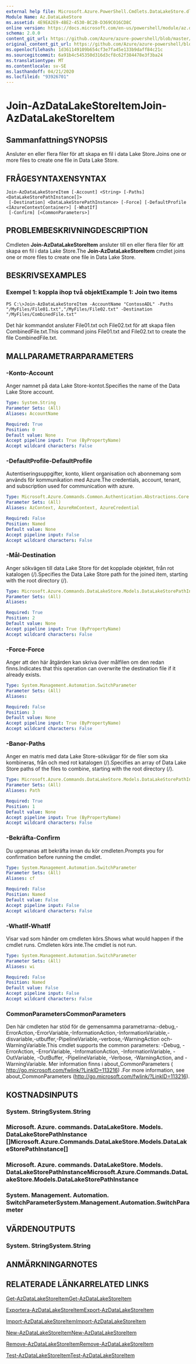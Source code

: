 ```yaml
---
external help file: Microsoft.Azure.PowerShell.Cmdlets.DataLakeStore.dll-Help.xml
Module Name: Az.DataLakeStore
ms.assetid: 4E9EA2E9-4BE2-4530-BC2B-D369C016CD8C
online version: https://docs.microsoft.com/en-us/powershell/module/az.datalakestore/join-azdatalakestoreitem
schema: 2.0.0
content_git_url: https://github.com/Azure/azure-powershell/blob/master/src/DataLakeStore/DataLakeStore/help/Join-AzDataLakeStoreItem.md
original_content_git_url: https://github.com/Azure/azure-powershell/blob/master/src/DataLakeStore/DataLakeStore/help/Join-AzDataLakeStoreItem.md
ms.openlocfilehash: 1d361149109b654cf3e7fa45e133b9daff84c21c
ms.sourcegitcommit: 6a91b4c545350d316d3cf8c62f384478e3f3ba24
ms.translationtype: MT
ms.contentlocale: sv-SE
ms.lasthandoff: 04/21/2020
ms.locfileid: "93926701"
---
```

# <span data-ttu-id="81d4d-101">Join-AzDataLakeStoreItem</span><span class="sxs-lookup"><span data-stu-id="81d4d-101">Join-AzDataLakeStoreItem</span></span>

## <span data-ttu-id="81d4d-102">Sammanfattning</span><span class="sxs-lookup"><span data-stu-id="81d4d-102">SYNOPSIS</span></span>
<span data-ttu-id="81d4d-103">Ansluter en eller flera filer för att skapa en fil i data Lake Store.</span><span class="sxs-lookup"><span data-stu-id="81d4d-103">Joins one or more files to create one file in Data Lake Store.</span></span>

## <span data-ttu-id="81d4d-104">FRÅGESYNTAXEN</span><span class="sxs-lookup"><span data-stu-id="81d4d-104">SYNTAX</span></span>

```
Join-AzDataLakeStoreItem [-Account] <String> [-Paths] <DataLakeStorePathInstance[]>
 [-Destination] <DataLakeStorePathInstance> [-Force] [-DefaultProfile <IAzureContextContainer>] [-WhatIf]
 [-Confirm] [<CommonParameters>]
```

## <span data-ttu-id="81d4d-105">PROBLEMBESKRIVNING</span><span class="sxs-lookup"><span data-stu-id="81d4d-105">DESCRIPTION</span></span>
<span data-ttu-id="81d4d-106">Cmdleten **Join-AzDataLakeStoreItem** ansluter till en eller flera filer för att skapa en fil i data Lake Store.</span><span class="sxs-lookup"><span data-stu-id="81d4d-106">The **Join-AzDataLakeStoreItem** cmdlet joins one or more files to create one file in Data Lake Store.</span></span>

## <span data-ttu-id="81d4d-107">BESKRIVS</span><span class="sxs-lookup"><span data-stu-id="81d4d-107">EXAMPLES</span></span>

### <span data-ttu-id="81d4d-108">Exempel 1: koppla ihop två objekt</span><span class="sxs-lookup"><span data-stu-id="81d4d-108">Example 1: Join two items</span></span>
```
PS C:\>Join-AzDataLakeStoreItem -AccountName "ContosoADL" -Paths "/MyFiles/File01.txt","/MyFiles/File02.txt" -Destination "/MyFiles/CombinedFile.txt"
```

<span data-ttu-id="81d4d-109">Det här kommandot ansluter File01.txt och File02.txt för att skapa filen CombinedFile.txt.</span><span class="sxs-lookup"><span data-stu-id="81d4d-109">This command joins File01.txt and File02.txt to create the file CombinedFile.txt.</span></span>

## <span data-ttu-id="81d4d-110">MALLPARAMETRAR</span><span class="sxs-lookup"><span data-stu-id="81d4d-110">PARAMETERS</span></span>

### <span data-ttu-id="81d4d-111">-Konto</span><span class="sxs-lookup"><span data-stu-id="81d4d-111">-Account</span></span>
<span data-ttu-id="81d4d-112">Anger namnet på data Lake Store-kontot.</span><span class="sxs-lookup"><span data-stu-id="81d4d-112">Specifies the name of the Data Lake Store account.</span></span>

```yaml
Type: System.String
Parameter Sets: (All)
Aliases: AccountName

Required: True
Position: 0
Default value: None
Accept pipeline input: True (ByPropertyName)
Accept wildcard characters: False
```

### <span data-ttu-id="81d4d-113">-DefaultProfile</span><span class="sxs-lookup"><span data-stu-id="81d4d-113">-DefaultProfile</span></span>
<span data-ttu-id="81d4d-114">Autentiseringsuppgifter, konto, klient organisation och abonnemang som används för kommunikation med Azure.</span><span class="sxs-lookup"><span data-stu-id="81d4d-114">The credentials, account, tenant, and subscription used for communication with azure.</span></span>

```yaml
Type: Microsoft.Azure.Commands.Common.Authentication.Abstractions.Core.IAzureContextContainer
Parameter Sets: (All)
Aliases: AzContext, AzureRmContext, AzureCredential

Required: False
Position: Named
Default value: None
Accept pipeline input: False
Accept wildcard characters: False
```

### <span data-ttu-id="81d4d-115">-Mål</span><span class="sxs-lookup"><span data-stu-id="81d4d-115">-Destination</span></span>
<span data-ttu-id="81d4d-116">Anger sökvägen till data Lake Store för det kopplade objektet, från rot katalogen (/).</span><span class="sxs-lookup"><span data-stu-id="81d4d-116">Specifies the Data Lake Store path for the joined item, starting with the root directory (/).</span></span>

```yaml
Type: Microsoft.Azure.Commands.DataLakeStore.Models.DataLakeStorePathInstance
Parameter Sets: (All)
Aliases:

Required: True
Position: 2
Default value: None
Accept pipeline input: True (ByPropertyName)
Accept wildcard characters: False
```

### <span data-ttu-id="81d4d-117">-Force</span><span class="sxs-lookup"><span data-stu-id="81d4d-117">-Force</span></span>
<span data-ttu-id="81d4d-118">Anger att den här åtgärden kan skriva över målfilen om den redan finns.</span><span class="sxs-lookup"><span data-stu-id="81d4d-118">Indicates that this operation can overwrite the destination file if it already exists.</span></span>

```yaml
Type: System.Management.Automation.SwitchParameter
Parameter Sets: (All)
Aliases:

Required: False
Position: 3
Default value: None
Accept pipeline input: True (ByPropertyName)
Accept wildcard characters: False
```

### <span data-ttu-id="81d4d-119">-Banor</span><span class="sxs-lookup"><span data-stu-id="81d4d-119">-Paths</span></span>
<span data-ttu-id="81d4d-120">Anger en matris med data Lake Store-sökvägar för de filer som ska kombineras, från och med rot katalogen (/).</span><span class="sxs-lookup"><span data-stu-id="81d4d-120">Specifies an array of Data Lake Store paths of the files to combine, starting with the root directory (/).</span></span>

```yaml
Type: Microsoft.Azure.Commands.DataLakeStore.Models.DataLakeStorePathInstance[]
Parameter Sets: (All)
Aliases: Path

Required: True
Position: 1
Default value: None
Accept pipeline input: True (ByPropertyName)
Accept wildcard characters: False
```

### <span data-ttu-id="81d4d-121">-Bekräfta</span><span class="sxs-lookup"><span data-stu-id="81d4d-121">-Confirm</span></span>
<span data-ttu-id="81d4d-122">Du uppmanas att bekräfta innan du kör cmdleten.</span><span class="sxs-lookup"><span data-stu-id="81d4d-122">Prompts you for confirmation before running the cmdlet.</span></span>

```yaml
Type: System.Management.Automation.SwitchParameter
Parameter Sets: (All)
Aliases: cf

Required: False
Position: Named
Default value: False
Accept pipeline input: False
Accept wildcard characters: False
```

### <span data-ttu-id="81d4d-123">-WhatIf</span><span class="sxs-lookup"><span data-stu-id="81d4d-123">-WhatIf</span></span>
<span data-ttu-id="81d4d-124">Visar vad som händer om cmdleten körs.</span><span class="sxs-lookup"><span data-stu-id="81d4d-124">Shows what would happen if the cmdlet runs.</span></span>
<span data-ttu-id="81d4d-125">Cmdleten körs inte.</span><span class="sxs-lookup"><span data-stu-id="81d4d-125">The cmdlet is not run.</span></span>

```yaml
Type: System.Management.Automation.SwitchParameter
Parameter Sets: (All)
Aliases: wi

Required: False
Position: Named
Default value: False
Accept pipeline input: False
Accept wildcard characters: False
```

### <span data-ttu-id="81d4d-126">CommonParameters</span><span class="sxs-lookup"><span data-stu-id="81d4d-126">CommonParameters</span></span>
<span data-ttu-id="81d4d-127">Den här cmdleten har stöd för de gemensamma parametrarna:-debug,-ErrorAction,-ErrorVariable,-InformationAction,-InformationVariable,-disvariable,-utbuffer,-PipelineVariable,-verbose,-WarningAction och-WarningVariable.</span><span class="sxs-lookup"><span data-stu-id="81d4d-127">This cmdlet supports the common parameters: -Debug, -ErrorAction, -ErrorVariable, -InformationAction, -InformationVariable, -OutVariable, -OutBuffer, -PipelineVariable, -Verbose, -WarningAction, and -WarningVariable.</span></span> <span data-ttu-id="81d4d-128">Mer information finns i about_CommonParameters ( http://go.microsoft.com/fwlink/?LinkID=113216) .</span><span class="sxs-lookup"><span data-stu-id="81d4d-128">For more information, see about_CommonParameters (http://go.microsoft.com/fwlink/?LinkID=113216).</span></span>

## <span data-ttu-id="81d4d-129">KOSTNADS</span><span class="sxs-lookup"><span data-stu-id="81d4d-129">INPUTS</span></span>

### <span data-ttu-id="81d4d-130">System. String</span><span class="sxs-lookup"><span data-stu-id="81d4d-130">System.String</span></span>

### <span data-ttu-id="81d4d-131">Microsoft. Azure. commands. DataLakeStore. Models. DataLakeStorePathInstance []</span><span class="sxs-lookup"><span data-stu-id="81d4d-131">Microsoft.Azure.Commands.DataLakeStore.Models.DataLakeStorePathInstance[]</span></span>

### <span data-ttu-id="81d4d-132">Microsoft. Azure. commands. DataLakeStore. Models. DataLakeStorePathInstance</span><span class="sxs-lookup"><span data-stu-id="81d4d-132">Microsoft.Azure.Commands.DataLakeStore.Models.DataLakeStorePathInstance</span></span>

### <span data-ttu-id="81d4d-133">System. Management. Automation. SwitchParameter</span><span class="sxs-lookup"><span data-stu-id="81d4d-133">System.Management.Automation.SwitchParameter</span></span>

## <span data-ttu-id="81d4d-134">VÄRDEN</span><span class="sxs-lookup"><span data-stu-id="81d4d-134">OUTPUTS</span></span>

### <span data-ttu-id="81d4d-135">System. String</span><span class="sxs-lookup"><span data-stu-id="81d4d-135">System.String</span></span>

## <span data-ttu-id="81d4d-136">ANMÄRKNINGAR</span><span class="sxs-lookup"><span data-stu-id="81d4d-136">NOTES</span></span>

## <span data-ttu-id="81d4d-137">RELATERADE LÄNKAR</span><span class="sxs-lookup"><span data-stu-id="81d4d-137">RELATED LINKS</span></span>

[<span data-ttu-id="81d4d-138">Get-AzDataLakeStoreItem</span><span class="sxs-lookup"><span data-stu-id="81d4d-138">Get-AzDataLakeStoreItem</span></span>](./Get-AzDataLakeStoreItem.md)

[<span data-ttu-id="81d4d-139">Exportera-AzDataLakeStoreItem</span><span class="sxs-lookup"><span data-stu-id="81d4d-139">Export-AzDataLakeStoreItem</span></span>](./Export-AzDataLakeStoreItem.md)

[<span data-ttu-id="81d4d-140">Import-AzDataLakeStoreItem</span><span class="sxs-lookup"><span data-stu-id="81d4d-140">Import-AzDataLakeStoreItem</span></span>](./Import-AzDataLakeStoreItem.md)

[<span data-ttu-id="81d4d-141">New-AzDataLakeStoreItem</span><span class="sxs-lookup"><span data-stu-id="81d4d-141">New-AzDataLakeStoreItem</span></span>](./New-AzDataLakeStoreItem.md)

[<span data-ttu-id="81d4d-142">Remove-AzDataLakeStoreItem</span><span class="sxs-lookup"><span data-stu-id="81d4d-142">Remove-AzDataLakeStoreItem</span></span>](./Remove-AzDataLakeStoreItem.md)

[<span data-ttu-id="81d4d-143">Test-AzDataLakeStoreItem</span><span class="sxs-lookup"><span data-stu-id="81d4d-143">Test-AzDataLakeStoreItem</span></span>](./Test-AzDataLakeStoreItem.md)



